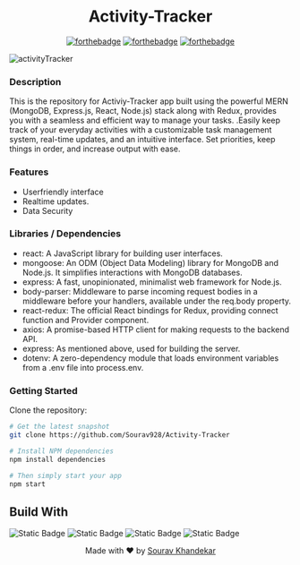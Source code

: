 <h1 align = 'center'>
   Activity-Tracker
</h1>
<div align = 'center'>
              
[![forthebadge](http://forthebadge.com/images/badges/built-with-love.svg)](http://forthebadge.com)
[![forthebadge](https://forthebadge.com/images/badges/made-with-javascript.svg)](https://forthebadge.com)
[![forthebadge](https://forthebadge.com/images/badges/check-it-out.svg)](https://forthebadge.com)

</div>

![activityTracker](https://github.com/Sourav928/MyQuotes/assets/76393038/ceb5983f-5a8a-495c-9293-e7a935badff5)

 <h3>Description</h3>
 This is the repository for Activiy-Tracker app built using the powerful MERN (MongoDB, Express.js, React, Node.js) stack along with Redux, provides you with a seamless and efficient way to manage your tasks. .Easily keep track of your everyday activities with a customizable task management system, real-time updates, and an intuitive interface. Set priorities, keep things in order, and increase output with ease.

 <h3>Features</h3>
 <ul>
   <li>Userfriendly interface</li>
   <li>Realtime updates.</li>
   <li>Data Security</li>
 </ul>

 <h3>Libraries / Dependencies</h3>
 <ul>
    <li>react: A JavaScript library for building user interfaces.</li>
    <li>mongoose: An ODM (Object Data Modeling) library for MongoDB and Node.js. It simplifies interactions with MongoDB databases.</li>
    <li>express: A fast, unopinionated, minimalist web framework for Node.js.</li>
    <li>body-parser: Middleware to parse incoming request bodies in a middleware before your handlers, available under the req.body property.</li>
    <li>react-redux: The official React bindings for Redux, providing connect function and Provider component.</li>
    <li>axios: A promise-based HTTP client for making requests to the backend API.</li>
    <li>express: As mentioned above, used for building the server.</li>
    <li>dotenv: A zero-dependency module that loads environment variables from a .env file into process.env.</li>
 </ul>

 <h3>Getting Started </h3>

Clone the repository:

```bash
# Get the latest snapshot
git clone https://github.com/Sourav928/Activity-Tracker

# Install NPM dependencies
npm install dependencies

# Then simply start your app
npm start
```

## Build With

![Static Badge](https://img.shields.io/badge/MongoDB-%2347A248?style=plastic&logo=mongodb&labelColor=black)
![Static Badge](https://img.shields.io/badge/Express-%23000000?style=plastic&logo=express&labelColor=black)
![Static Badge](https://img.shields.io/badge/React-%2361DAFB?style=plastic&logo=react&labelColor=black)
![Static Badge](https://img.shields.io/badge/Nodejs-%23339933?style=plastic&logo=nodedotjs&labelColor=black)

<p align="center"> Made with ❤ by <a href="https://github.com/Prakhar2100">Sourav Khandekar</a></p>
